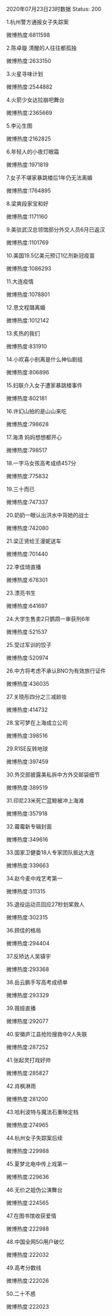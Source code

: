2020年07月23日23时数据
Status: 200

1.杭州警方通报女子失踪案

微博热度:6811598

2.陈卓璇 清醒的人往往都孤独

微博热度:2633150

3.火星寻味计划

微博热度:2544882

4.火箭少女达拉崩吧舞台

微博热度:2365669

5.李沁生图

微博热度:2162825

6.年轻人的小夜灯眼霜

微博热度:1971819

7.女子不堪家暴跳楼后1年仍无法离婚

微博热度:1764895

8.梁爽段家宝和好

微博热度:1171160

9.美驻武汉总领馆部分外交人员6月已返汉

微博热度:1101769

10.美国19.5亿美元预订1亿剂新冠疫苗

微博热度:1086293

11.大连疫情

微博热度:1078801

12.思文程璐离婚

微博热度:1012142

13.炙热的我们

微博热度:831910

14.小欢喜小别离是什么神仙剧组

微博热度:806896

15.妇联介入女子遭家暴跳楼事件

微博热度:802181

16.许幻山拍的是山山来吃

微博热度:798628

17.海清 妈妈想想都开心

微博热度:798517

18.一字马女孩高考成绩457分

微博热度:775832

19.三十而已

微博热度:747337

20.奶奶一眼认出洪水中背她的战士

微博热度:742080

21.梁正贤给王漫妮送车

微博热度:701440

22.李佳琦直播

微博热度:678301

23.漂亮书生

微博热度:641697

24.大学生售卖2只鹦鹉一审获刑6年

微博热度:521537

25.受过军训的饺子

微博热度:520974

26.中方将考虑不承认BNO为有效旅行证件

微博热度:436035

27.关晓彤四分之三减龄妆

微博热度:414732

28.宝可梦在上海成立公司

微博热度:398516

29.R1SE反转地球

微博热度:397459

30.外交部披露美私拆中方外交邮袋细节

微博热度:389519

31.印尼23米死亡蓝鲸被冲上海滩

微博热度:357918

32.霉霉新专辑封面

微博热度:349616

33.国家卫健委18人专家团队抵达大连

微博热度:339663

34.赵今麦中戏艺考第一

微博热度:311315

35.退役运动员回应27秒划桨救人

微博热度:302315

36.顾佳的格局

微博热度:294404

37.反矫达人吴镇宇

微博热度:293368

38.岳云鹏手写高考成绩单

微博热度:293329

39.薇娅直播

微博热度:292077

40.安徽庐江县抢险搜救中2人失联

微博热度:287252

41.张起灵打戏好帅

微博热度:285827

42.肖枫淋雨

微博热度:281200

43.哈利波特与魔法石重映定档

微博热度:274965

44.杭州女子失踪案后续

微博热度:229988

45.夏梦北电中传上戏第一

微博热度:229636

46.无价之姐伪公演舞台

微博热度:224565

47.在图书馆收获爱情

微博热度:222988

48.中国全网5G用户破亿

微博热度:222032

49.高考分数线

微博热度:222026

50.二十不惑

微博热度:222023

